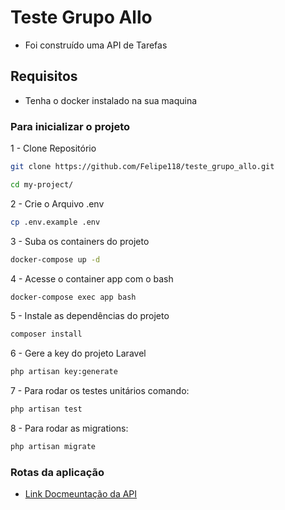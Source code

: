 # Teste Grupo Allo
- Foi construído uma API de Tarefas
## Requisitos
- Tenha o docker instalado na sua maquina

### Para inicializar o projeto

1 - Clone Repositório
```sh
git clone https://github.com/Felipe118/teste_grupo_allo.git
``` 
```sh
cd my-project/
```

2 - Crie o Arquivo .env
```sh
cp .env.example .env
```

3 - Suba os containers do projeto
```sh
docker-compose up -d
```
4 - 
Acesse o container app com o bash
```sh
docker-compose exec app bash
```
5 - Instale as dependências do projeto
```sh
composer install
```

6 - Gere a key do projeto Laravel
```sh
php artisan key:generate
```

7 - Para rodar os testes unitários comando:
```sh
php artisan test

```
8 - Para rodar as migrations:
```sh
php artisan migrate
```

### Rotas da aplicação

- <a href='https://documenter.getpostman.com/view/18812289/2s93JqTQyQ'>Link Docmeuntação da API</a>